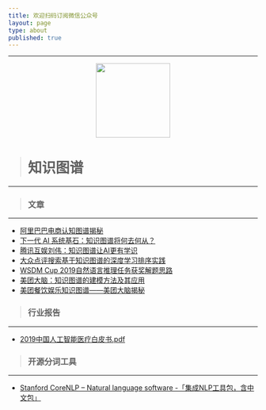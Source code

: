 ```yaml
---
title: 欢迎扫码订阅微信公众号
layout: page
type: about
published: true
---
```



---

<div align="center"><img width="150" height="150" src="https://www.bobinsun.cn/assets/images/WeChat-logo.jpg"/></div>


> # 知识图谱

---

> ### 文章

---

* [阿里巴巴电商认知图谱揭秘](https://www.secrss.com/articles/9743)
* [下一代 AI 系统基石：知识图谱将何去何从？](https://www.infoq.cn/article/DCf3GUp_alTIMuyxYWl3)
* [腾讯互娱刘伟：知识图谱让AI更有学识](https://mp.weixin.qq.com/s?__biz=MjM5MDE0Mjc4MA==&mid=2651009590&idx=4&sn=e684d70e85b17d4bbb3e48f990014a0d&chksm=bdbeca658ac943737373d9a697bd0296c29b8c20b21638b3b58063c36d846bf4e66635efc79c&scene=27#wechat_redirect)
* [大众点评搜索基于知识图谱的深度学习排序实践](https://tech.meituan.com/2019/01/17/dianping-search-deeplearning.html)
* [WSDM Cup 2019自然语言推理任务获奖解题思路](https://tech.meituan.com/2019/02/21/wsdm-cup-meituan-nlp-practice.html)
* [美团大脑：知识图谱的建模方法及其应用](https://tech.meituan.com/2018/11/01/meituan-ai-nlp.html)
* [美团餐饮娱乐知识图谱——美团大脑揭秘](https://tech.meituan.com/2018/11/22/meituan-brain-nlp-01.html)


> ### 行业报告

---

* [2019中国人工智能医疗白皮书.pdf](https://www.bobinsun.cn/assets/pdf/2019%E4%B8%AD%E5%9B%BD%E4%BA%BA%E5%B7%A5%E6%99%BA%E8%83%BD%E5%8C%BB%E7%96%97%E7%99%BD%E7%9A%AE%E4%B9%A6.pdf)


> ### 开源分词工具

---

* [Stanford CoreNLP – Natural language software -「集成NLP工具包，含中文包」](https://stanfordnlp.github.io/CoreNLP/#about)

